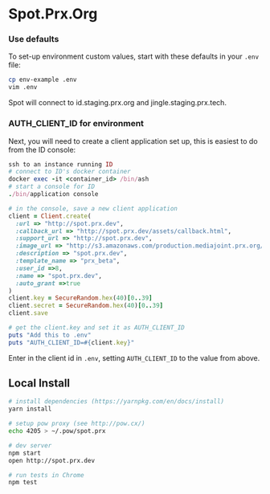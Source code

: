 # Spot.Prx.Org

### Use defaults
To set-up environment custom values, start with these defaults in your `.env` file:
``` sh
cp env-example .env
vim .env
```
Spot will connect to id.staging.prx.org and jingle.staging.prx.tech.

### AUTH_CLIENT_ID for environment
Next, you will need to create a client application set up, this is easiest to do from the ID console:
``` ruby
ssh to an instance running ID
# connect to ID's docker container
docker exec -it <container_id> /bin/ash
# start a console for ID
./bin/application console

# in the console, save a new client application
client = Client.create(
  :url => "http://spot.prx.dev",
  :callback_url => "http://spot.prx.dev/assets/callback.html",
  :support_url => "http://spot.prx.dev",
  :image_url => "http://s3.amazonaws.com/production.mediajoint.prx.org/public/comatose_files/4625/prx-logo_large.png",
  :description => "spot.prx.dev",
  :template_name => "prx_beta",
  :user_id =>8,
  :name => "spot.prx.dev",
  :auto_grant =>true
)
client.key = SecureRandom.hex(40)[0..39]
client.secret = SecureRandom.hex(40)[0..39]
client.save

# get the client.key and set it as AUTH_CLIENT_ID
puts "Add this to .env"
puts "AUTH_CLIENT_ID=#{client.key}"
```

Enter in the client id in `.env`, setting `AUTH_CLIENT_ID` to the value from above.


## Local Install

``` sh
# install dependencies (https://yarnpkg.com/en/docs/install)
yarn install

# setup pow proxy (see http://pow.cx/)
echo 4205 > ~/.pow/spot.prx

# dev server
npm start
open http://spot.prx.dev

# run tests in Chrome
npm test
```
